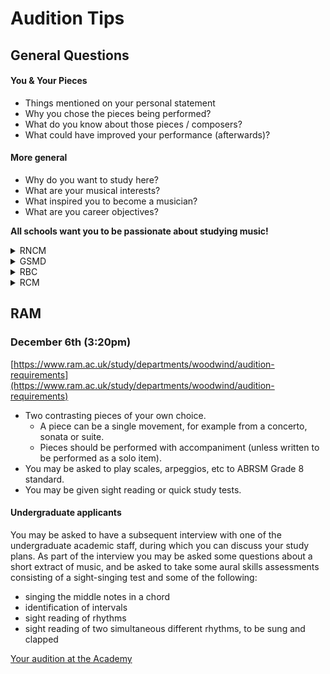 # Audition Tips

## General Questions

#### You & Your Pieces

+ Things mentioned on your personal statement
+ Why you chose the pieces being performed?
+ What do you know about those pieces / composers?
+ What could have improved your performance (afterwards)?

#### More general

+ Why do you want to study here?
+ What are your musical interests?
+ What inspired you to become a musician?
+ What are you career objectives?

**All schools want you to be passionate about studying music!**

<details>
	<summary>RNCM</summary>

## RNCM
### November 4th (1:40pm)

+ Unsuccessful application
</details>
<details>
   <summary>GSMD</summary>

## GSMD
### November 11th (4:00pm)

+ Conditional Offer received: [Offer Letter](pdf/gsmd-offer.pdf)
+ Offer Handbook: [https://resources.gsmd.ac.uk/ego/2025/offerhandbook.pdf](https://resources.gsmd.ac.uk/ego/2025/offerhandbook.pdf)
</details>
<details>
   <summary>RBC</summary>

## RBC
### November 19th (Warm-up Time 9:30am)

+ Conditional Offer received
</details>
<details>
   <summary>RCM</summary>

## RCM
### December 2nd (12:40pm)

[https://www.rcm.ac.uk/woodwind/auditionrequirements/](https://www.rcm.ac.uk/woodwind/auditionrequirements/)

The time shown on UCAS Conservatoires is your audition time. You should plan to arrive at the RCM at least 30 minutes before this, to allow time to check in and warm up. We advise allowing plenty of extra time for travelling into or across London.

When you arrive at the RCM, you should find out from the steward in the entrance hall where your audition will take place. You will have 20 minutes of warm-up time with your accompanist prior to your audition. We are not able to provide practice rooms for you to use before this.

Woodwind auditions last approximately 20 minutes. Candidates will be directed by the panel to perform their audition pieces or particular extracts. We cannot say in advance which extracts you might be asked to perform, so you should prepare all of the materials in full. You will be required to take a sight-reading test and there will be a short interview.

Typical questions you may be asked during your audition include:

+ Why do you want to study at the RCM?
+ What are your musical interests?
+ What do you think you need to do most to improve your playing?

In some cases you may also be asked to perform scales, arpeggios or other technical exercises.

Some candidates may be referred for a short interview with the Head of Faculty.  If so this will take place on the same day, normally within around an hour of the original audition, so candidates should make travel plans accordingly.  During this interview you may be asked to perform your audition repertoire again unaccompanied.

#### YouTube
+ [Auditioning at the Royal College of Music](https://www.youtube.com/watch?v=7lXxZOMAP-0)
</details>

## RAM
### December 6th (3:20pm)

[https://www.ram.ac.uk/study/departments/woodwind/audition-requirements](https://www.ram.ac.uk/study/departments/woodwind/audition-requirements)

+ Two contrasting pieces of your own choice.
    + A piece can be a single movement, for example from a concerto, sonata or suite.
    + Pieces should be performed with accompaniment (unless written to be performed as a solo item).
+ You may be asked to play scales, arpeggios, etc to ABRSM Grade 8 standard.
+ You may be given sight reading or quick study tests.

#### Undergraduate applicants

You may be asked to have a subsequent interview with one of the undergraduate academic staff, during which you can discuss your study plans. As part of the interview you may be asked some questions about a short extract of music, and be asked to take some aural skills assessments consisting of a sight-singing test and some of the following:

+ singing the middle notes in a chord
+ identification of intervals
+ sight reading of rhythms
+ sight reading of two simultaneous different rhythms, to be sung and clapped

[Your audition at the Academy](pdf/ram-your-audition.pdf)
